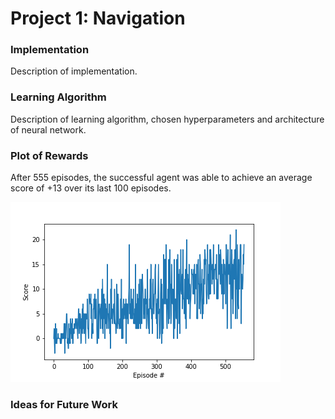# Project 1: Navigation

### Implementation

Description of implementation.

### Learning Algorithm

Description of learning algorithm, chosen hyperparameters and architecture of neural network. 

### Plot of Rewards

After 555 episodes, the successful agent was able to achieve an average score of +13 over its last 100 episodes.

![Score history](score_history.png)

### Ideas for Future Work
